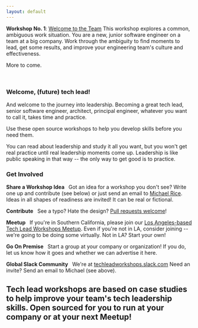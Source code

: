 ```yaml
---
layout: default
---
```


**Workshop No. 1**: [Welcome to the Team](/case-studies/new-on-the-job.html)
This workshop explores a common, ambiguous work situation. You are a new, junior software engineer on a team at a big company. Work through the ambiguity to find moments to lead, get some results, and improve your engineering team's culture and effectiveness. 

<i class="fa fa-list-alt" aria-hidden="true"></i> <i class="fa fa-exclamation-circle" aria-hidden="true"></i> More to come. 

&nbsp;

### Welcome, (future) tech lead!

And welcome to the journey into leadership. Becoming a great tech lead, senior software engineer, architect, principal engineer, whatever you want to call it, takes time and practice. 

Use these open source workshops to help you develop skills before you need them.

You can read about leadership and study it all you want, but you won't get real practice until real leadership moments come up. Leadership is like public speaking in that way -- the only way to get good is to practice.

### Get Involved

**Share a Workshop Idea <i class="fa fa-lightbulb-o" aria-hidden="true"></i>** &nbsp; Got an idea for a workshop you don't see? Write one up and contribute (see below) or just send an email to [Michael Rice](mailto:me@michaelrice.com). Ideas in all shapes of readiness are invited! It can be real or fictional.

**Contribute <i class="fa fa-code-fork" aria-hidden="true"></i>** &nbsp; See a typo? Hate the design? [Pull requests welcome](https://github.com/techleadworkshops/techleadworkshops.github.io)!

**Meetup <i class="fa fa-meetup" aria-hidden="true"></i>** &nbsp; If you're in Southern California, please join our [Los Angeles-based Tech Lead Workshops Meetup](https://www.meetup.com/Tech-Lead-Workshops-Los-Angeles/). Even if you're not in LA, consider joining -- we're going to be doing some virtually. Not in LA? Start your own!

**Go On Premise <i class="fa fa-building-o" aria-hidden="true"></i>** &nbsp; Start a group at your company or organization! If you do, let us know how it goes and whether we can advertise it here.

**Global Slack Community <i class="fa fa-slack" aria-hidden="true"></i>** &nbsp; We're at [techleadworkshops.slack.com](http://techleadworkshops.slack.com) Need an invite? Send an email to Michael (see above).

## Tech lead workshops are based on case studies to help improve your team's tech leadership skills. Open sourced for you to run at your company or at your next Meetup!
